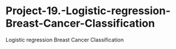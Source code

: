# Project-19.-Logistic-regression-Breast-Cancer-Classification
 Logistic regression Breast Cancer Classification
